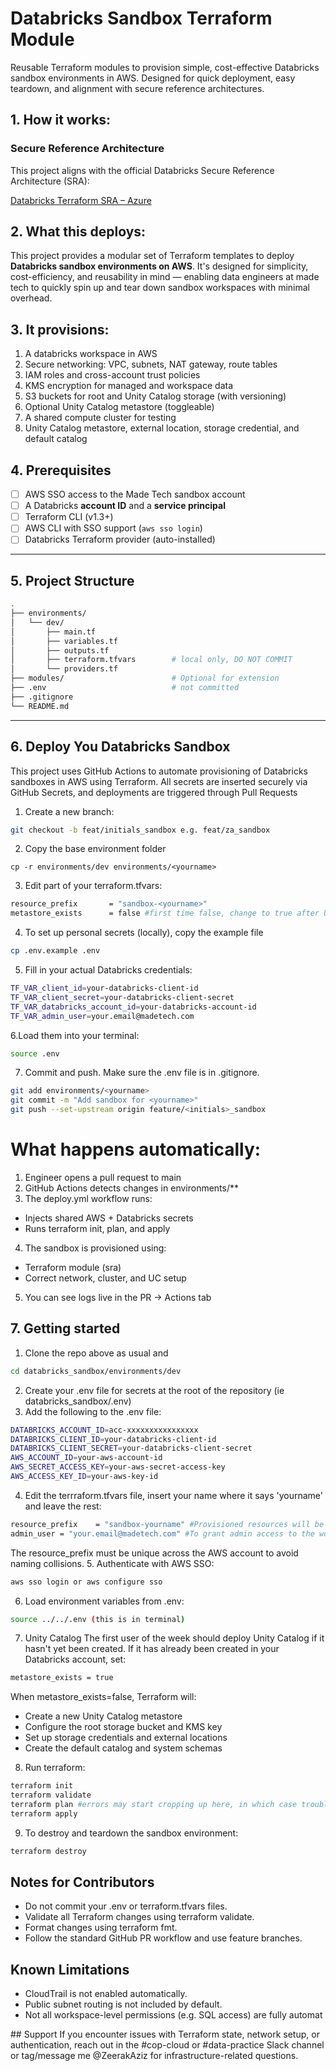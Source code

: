 # Databricks Sandbox Terraform Module
Reusable Terraform modules to provision simple, cost-effective Databricks sandbox environments in AWS. Designed for quick deployment, easy teardown, and alignment with secure reference architectures.

## 1. How it works:
### Secure Reference Architecture
This project aligns with the official Databricks Secure Reference Architecture (SRA):

[Databricks Terraform SRA – Azure](https://github.com/databricks/terraform-databricks-sra)

## 2. What this deploys:

This project provides a modular set of Terraform templates to deploy **Databricks sandbox environments on AWS**. It's designed for simplicity, cost-efficiency, and reusability in mind — enabling data engineers at made tech to quickly spin up and tear down sandbox workspaces with minimal overhead.

## 3. It provisions:
1. A databricks workspace in AWS
2. Secure networking: VPC, subnets, NAT gateway, route tables
3. IAM roles and cross-account trust policies
4. KMS encryption for managed and workspace data
5. S3 buckets for root and Unity Catalog storage (with versioning)
6. Optional Unity Catalog metastore (toggleable)
7. A shared compute cluster for testing
8. Unity Catalog metastore, external location, storage credential, and default catalog

## 4. Prerequisites

- [ ] AWS SSO access to the Made Tech sandbox account
- [ ] A Databricks **account ID** and a **service principal**
- [ ] Terraform CLI (v1.3+)
- [ ] AWS CLI with SSO support (`aws sso login`)
- [ ] Databricks Terraform provider (auto-installed)
---
## 5. Project Structure

```bash
.
├── environments/
│   └── dev/
│       ├── main.tf
│       ├── variables.tf
│       ├── outputs.tf
│       ├── terraform.tfvars        # local only, DO NOT COMMIT
│       └── providers.tf
├── modules/                        # Optional for extension
├── .env                            # not committed
├── .gitignore
└── README.md
```
---
## 6. Deploy You Databricks Sandbox
This project uses GitHub Actions to automate provisioning of Databricks sandboxes in AWS using Terraform. All secrets are inserted securely via GitHub Secrets, and deployments are triggered through Pull Requests
1. Create a new branch:
```bash
git checkout -b feat/initials_sandbox e.g. feat/za_sandbox
```
2. Copy the base environment folder
```
cp -r environments/dev environments/<yourname>
```
3. Edit part of your terraform.tfvars:
```bash
resource_prefix       = "sandbox-<yourname>"
metastore_exists      = false #first time false, change to true after UC is created once
```
4. To set up personal secrets (locally), copy the example file
```bash
cp .env.example .env
```
5. Fill in your actual Databricks credentials:
```bash
TF_VAR_client_id=your-databricks-client-id
TF_VAR_client_secret=your-databricks-client-secret
TF_VAR_databricks_account_id=your-databricks-account-id
TF_VAR_admin_user=your.email@madetech.com
```
6.Load them into your terminal:
```bash
source .env
```
7. Commit and push. Make sure the .env file is in .gitignore.
```bash
git add environments/<yourname>
git commit -m "Add sandbox for <yourname>"
git push --set-upstream origin feature/<initials>_sandbox
```
# What happens automatically:
1. Engineer opens a pull request to main
2. GitHub Actions detects changes in environments/**
3. The deploy.yml workflow runs:
* Injects shared AWS + Databricks secrets
* Runs terraform init, plan, and apply
4. The sandbox is provisioned using:
* Terraform module (sra)
* Correct network, cluster, and UC setup
5. You can see logs live in the PR → Actions tab

## 7. Getting started

1. Clone the repo above as usual and
```bash
cd databricks_sandbox/environments/dev
```
2. Create your .env file for secrets at the root of the repository (ie databricks_sandbox/.env)
3. Add the following to the .env file:
```bash
DATABRICKS_ACCOUNT_ID=acc-xxxxxxxxxxxxxxxx
DATABRICKS_CLIENT_ID=your-databricks-client-id
DATABRICKS_CLIENT_SECRET=your-databricks-client-secret
AWS_ACCOUNT_ID=your-aws-account-id
AWS_SECRET_ACCESS_KEY=your-aws-secret-access-key
AWS_ACCESS_KEY_ID=your-aws-key-id
```
4. Edit the terrraform.tfvars file, insert your name where it says 'yourname' and leave the rest:
```bash
resource_prefix    = "sandbox-yourname" #Provisioned resources will be based on your resource_prefix (e.g. sandbox-alex-shared-cluster)
admin_user = "your.email@madetech.com" #To grant admin access to the workspace
```
The resource_prefix must be unique across the AWS account to avoid naming collisions.
5. Authenticate with AWS SSO:
```bash
aws sso login or aws configure sso
```
6. Load environment variables from .env:
```bash
source ../../.env (this is in terminal)
```
7. Unity Catalog
The first user of the week should deploy Unity Catalog if it hasn't yet been created. If it has already been created in your Databricks account, set:
```bash
metastore_exists = true
```
When metastore_exists=false, Terraform will:
* Create a new Unity Catalog metastore
* Configure the root storage bucket and KMS key
* Set up storage credentials and external locations
* Create the default catalog and system schemas
8. Run terraform:
```bash
terraform init
terraform validate
terraform plan #errors may start cropping up here, in which case troubleshooting will be required, read the errors carefully they explain quite well
terraform apply
```
9. To destroy and teardown the sandbox environment:
```bash
terraform destroy
```

## Notes for Contributors
* Do not commit your .env or terraform.tfvars files.
* Validate all Terraform changes using terraform validate.
* Format changes using terraform fmt.
* Follow the standard GitHub PR workflow and use feature branches.

## Known Limitations
* CloudTrail is not enabled automatically.
* Public subnet routing is not included by default.
* Not all workspace-level permissions (e.g. SQL access) are fully automat

## Support
If you encounter issues with Terraform state, network setup, or authentication, reach out in the #cop-cloud or #data-practice Slack channel or tag/message me @ZeerakAziz for infrastructure-related questions.
